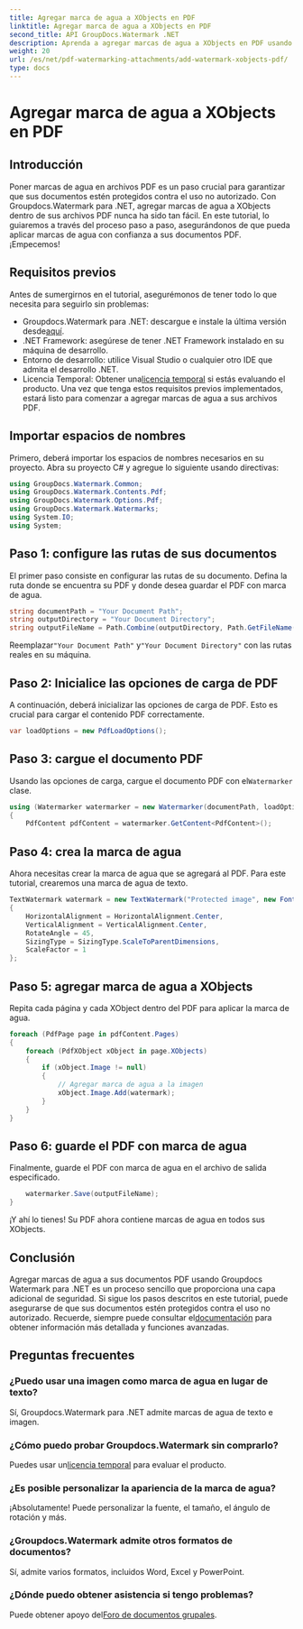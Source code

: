 ```yaml
---
title: Agregar marca de agua a XObjects en PDF
linktitle: Agregar marca de agua a XObjects en PDF
second_title: API GroupDocs.Watermark .NET
description: Aprenda a agregar marcas de agua a XObjects en PDF usando Groupdocs.Watermark para .NET. Siga nuestra guía paso a paso para una fácil implementación.
weight: 20
url: /es/net/pdf-watermarking-attachments/add-watermark-xobjects-pdf/
type: docs
---
```

# Agregar marca de agua a XObjects en PDF

## Introducción
Poner marcas de agua en archivos PDF es un paso crucial para garantizar que sus documentos estén protegidos contra el uso no autorizado. Con Groupdocs.Watermark para .NET, agregar marcas de agua a XObjects dentro de sus archivos PDF nunca ha sido tan fácil. En este tutorial, lo guiaremos a través del proceso paso a paso, asegurándonos de que pueda aplicar marcas de agua con confianza a sus documentos PDF. ¡Empecemos!
## Requisitos previos
Antes de sumergirnos en el tutorial, asegurémonos de tener todo lo que necesita para seguirlo sin problemas:
-  Groupdocs.Watermark para .NET: descargue e instale la última versión desde[aquí](https://releases.groupdocs.com/Watermark/net/).
- .NET Framework: asegúrese de tener .NET Framework instalado en su máquina de desarrollo.
- Entorno de desarrollo: utilice Visual Studio o cualquier otro IDE que admita el desarrollo .NET.
-  Licencia Temporal: Obtener una[licencia temporal](https://purchase.groupdocs.com/temporary-license/) si estás evaluando el producto.
Una vez que tenga estos requisitos previos implementados, estará listo para comenzar a agregar marcas de agua a sus archivos PDF.
## Importar espacios de nombres
Primero, deberá importar los espacios de nombres necesarios en su proyecto. Abra su proyecto C# y agregue lo siguiente usando directivas:
```csharp
using GroupDocs.Watermark.Common;
using GroupDocs.Watermark.Contents.Pdf;
using GroupDocs.Watermark.Options.Pdf;
using GroupDocs.Watermark.Watermarks;
using System.IO;
using System;
```
## Paso 1: configure las rutas de sus documentos
El primer paso consiste en configurar las rutas de su documento. Defina la ruta donde se encuentra su PDF y donde desea guardar el PDF con marca de agua.
```csharp
string documentPath = "Your Document Path";
string outputDirectory = "Your Document Directory";
string outputFileName = Path.Combine(outputDirectory, Path.GetFileName(documentPath));
```
 Reemplazar`"Your Document Path"` y`"Your Document Directory"` con las rutas reales en su máquina.
## Paso 2: Inicialice las opciones de carga de PDF
A continuación, deberá inicializar las opciones de carga de PDF. Esto es crucial para cargar el contenido PDF correctamente.
```csharp
var loadOptions = new PdfLoadOptions();
```
## Paso 3: cargue el documento PDF
Usando las opciones de carga, cargue el documento PDF con el`Watermarker` clase.
```csharp
using (Watermarker watermarker = new Watermarker(documentPath, loadOptions))
{
    PdfContent pdfContent = watermarker.GetContent<PdfContent>();
```
## Paso 4: crea la marca de agua
Ahora necesitas crear la marca de agua que se agregará al PDF. Para este tutorial, crearemos una marca de agua de texto.
```csharp
TextWatermark watermark = new TextWatermark("Protected image", new Font("Arial", 8))
{
    HorizontalAlignment = HorizontalAlignment.Center,
    VerticalAlignment = VerticalAlignment.Center,
    RotateAngle = 45,
    SizingType = SizingType.ScaleToParentDimensions,
    ScaleFactor = 1
};
```
## Paso 5: agregar marca de agua a XObjects
Repita cada página y cada XObject dentro del PDF para aplicar la marca de agua.
```csharp
foreach (PdfPage page in pdfContent.Pages)
{
    foreach (PdfXObject xObject in page.XObjects)
    {
        if (xObject.Image != null)
        {
            // Agregar marca de agua a la imagen
            xObject.Image.Add(watermark);
        }
    }
}
```
## Paso 6: guarde el PDF con marca de agua
Finalmente, guarde el PDF con marca de agua en el archivo de salida especificado.
```csharp
    watermarker.Save(outputFileName);
}
```
¡Y ahí lo tienes! Su PDF ahora contiene marcas de agua en todos sus XObjects.
## Conclusión
 Agregar marcas de agua a sus documentos PDF usando Groupdocs Watermark para .NET es un proceso sencillo que proporciona una capa adicional de seguridad. Si sigue los pasos descritos en este tutorial, puede asegurarse de que sus documentos estén protegidos contra el uso no autorizado. Recuerde, siempre puede consultar el[documentación](https://tutorials.groupdocs.com/Watermark/net/) para obtener información más detallada y funciones avanzadas.
## Preguntas frecuentes
### ¿Puedo usar una imagen como marca de agua en lugar de texto?
Sí, Groupdocs.Watermark para .NET admite marcas de agua de texto e imagen.
### ¿Cómo puedo probar Groupdocs.Watermark sin comprarlo?
 Puedes usar un[licencia temporal](https://purchase.groupdocs.com/temporary-license/) para evaluar el producto.
### ¿Es posible personalizar la apariencia de la marca de agua?
¡Absolutamente! Puede personalizar la fuente, el tamaño, el ángulo de rotación y más.
### ¿Groupdocs.Watermark admite otros formatos de documentos?
Sí, admite varios formatos, incluidos Word, Excel y PowerPoint.
### ¿Dónde puedo obtener asistencia si tengo problemas?
 Puede obtener apoyo del[Foro de documentos grupales](https://forum.groupdocs.com/c/watermark/19).